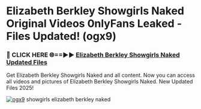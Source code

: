 # Elizabeth Berkley Showgirls Naked Original Videos 0nlyFans Leaked - Files Updated! (ogx9)

<h3>🔴 CLICK HERE 🌐==►► <a href="https://tinyurl.com/up5wt9bj" rel="nofollow">Elizabeth Berkley Showgirls Naked Updated Files</a></h3>

Get Elizabeth Berkley Showgirls Naked and all content. Now you can access all videos and pictures of Elizabeth Berkley Showgirls Naked. New Updated Files 2025!

[![ogx9](https://i.imgur.com/ABiUzMV.gif)](https://tinyurl.com/up5wt9bj)
showgirls elizabeth berkley naked